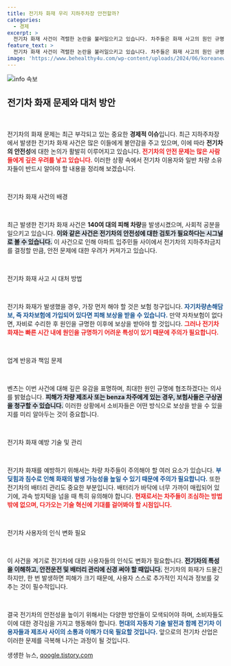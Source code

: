```yaml
---
title: 전기차 화재 우리 지하주차장 안전할까?
categories:
  - 경제
excerpt: >
  전기차 화재 사건이 격렬한 논란을 불러일으키고 있습니다. 차주들은 화재 사고의 원인 규명을 우려하며, 주민들은 지하주차장에서 전기차 입차 금지를 논의 중입니다. 이제 전기차 안전 문제에 대한 목소리가 더욱 커질 전망입니다.
feature_text: >
  전기차 화재 사건이 격렬한 논란을 불러일으키고 있습니다. 차주들은 화재 사고의 원인 규명을 우려하며, 주민들은 지하주차장에서 전기차 입차 금지를 논의 중입니다. 이제 전기차 안전 문제에 대한 목소리가 더욱 커질 전망입니다.
image: 'https://www.behealthy4u.com/wp-content/uploads/2024/06/koreanews.jpg'
---
```


<p><img src="https://www.behealthy4u.com/wp-content/uploads/2024/06/koreanews.jpg" alt="info 속보" /></p>

<h2 data-ke-size="size26">전기차 화재 문제와 대처 방안</h2>

<p data-ke-size="size16">&nbsp;</p>

<p>전기차의 화재 문제는 최근 부각되고 있는 중요한 <strong>경제적 이슈</strong>입니다. 최근 지하주차장에서 발생한 전기차 화재 사건은 많은 이들에게 불안감을 주고 있으며, 이에 따라 <strong>전기차의 안전성</strong>에 대한 논의가 활발히 이루어지고 있습니다. <b><span style="color: #ee2323;">전기차의 안전 문제는 많은 사람들에게 깊은 우려를 낳고 있습니다.</span></b> 이러한 상황 속에서 전기차 이용자와 일반 차량 소유자들이 반드시 알아야 할 내용을 정리해 보겠습니다.</p>

<p data-ke-size="size16">&nbsp;</p>

<p>전기차 화재 사건의 배경</p>

<p data-ke-size="size16">&nbsp;</p>

<p>최근 발생한 전기차 화재 사건은 <strong>140여 대의 피해 차량</strong>을 발생시켰으며, 사회적 공분을 일으키고 있습니다. <b><span style="background-color: #21538527;">이와 같은 사건은 전기차의 안전성에 대한 검토가 필요하다는 시그널로 볼 수 있습니다.</span></b> 이 사건으로 인해 아파트 입주민들 사이에서 전기차의 지하주차금지를 결정할 만큼, 안전 문제에 대한 우려가 커져가고 있습니다.</p>

<p data-ke-size="size16">&nbsp;</p>

<p>전기차 화재 사고 시 대처 방법</p>

<p data-ke-size="size16">&nbsp;</p>

<p>전기차 화재가 발생했을 경우, 가장 먼저 해야 할 것은 보험 청구입니다. <b><span style="color: #1a5490;">자기차량손해담보, 즉 자차보험에 가입되어 있다면 피해 보상을 받을 수 있습니다.</span></b> 만약 자차보험이 없다면, 자비로 수리한 후 원인을 규명한 이후에 보상을 받아야 할 것입니다. <b><span style="color: #ee2323;">그러나 전기차 화재는 빠른 시간 내에 원인을 규명하기 어려운 특성이 있기 때문에 주의가 필요합니다.</span></b></p>

<p data-ke-size="size16">&nbsp;</p>

<p>업계 반응과 책임 문제</p>

<p data-ke-size="size16">&nbsp;</p>

<p>벤츠는 이번 사건에 대해 깊은 유감을 표명하며, 최대한 원인 규명에 협조하겠다는 의사를 밝혔습니다. <b><span style="background-color: #21538527;">피해가 차량 제조사 또는 benza 차주에게 있는 경우, 보험사들은 구상권을 청구할 수 있습니다.</span></b> 이러한 상황에서 소비자들은 어떤 방식으로 보상을 받을 수 있을지를 미리 알아두는 것이 중요합니다.</p>

<p data-ke-size="size16">&nbsp;</p>

<p>전기차 화재 예방 기술 및 관리</p>

<p data-ke-size="size16">&nbsp;</p>

<p>전기차 화재를 예방하기 위해서는 차량 차주들이 주의해야 할 여러 요소가 있습니다. <b><span style="color: #1a5490;">부딪힘과 침수로 인해 화재의 발생 가능성을 높일 수 있기 때문에 주의가 필요합니다.</span></b> 또한 전기차의 배터리 관리도 중요한 부분입니다. 배터리가 바닥에 너무 가까이 매립되어 있기에, 과속 방지턱을 넘을 때 특히 유의해야 합니다. <b><span style="color: #ee2323;">현재로서는 차주들이 조심하는 방법밖에 없으며, 다가오는 기술 혁신에 기대를 걸어봐야 할 시점입니다.</span></b></p>

<p data-ke-size="size16">&nbsp;</p>

<p>전기차 사용자의 인식 변화 필요</p>

<p data-ke-size="size16">&nbsp;</p>

<p>이 사건을 계기로 전기차에 대한 사용자들의 인식도 변화가 필요합니다. <b><span style="background-color: #21538527;">전기차의 특성을 이해하고, 안전운전 및 배터리 관리에 신경 써야 할 때입니다.</span></b> 전기차의 화재가 드물긴 하지만, 한 번 발생하면 피해가 크기 때문에, 사용자 스스로 추가적인 지식과 정보를 갖추는 것이 필수적입니다.</p>

<p data-ke-size="size16">&nbsp;</p>

<p>결국 전기차의 안전성을 높이기 위해서는 다양한 방안들이 모색되어야 하며, 소비자들도 이에 대한 경각심을 가지고 행동해야 합니다. <b><span style="color: #1a5490;">현대의 자동차 기술 발전과 함께 전기차 이용자들과 제조사 사이의 소통과 이해가 더욱 필요할 것입니다.</span></b> 앞으로의 전기차 산업은 이러한 문제를 극복해 나가는 과정이 될 것입니다.</p>
생생한 뉴스, <a href="https://qoogle.tistory.com" rel="dofollow">qoogle.tistory.com</a>


